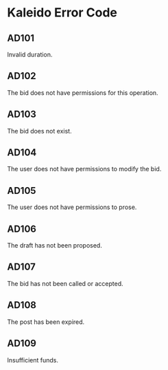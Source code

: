 # Kaleido Error Code

## AD101

Invalid duration.

## AD102

The bid does not have permissions for this operation.

## AD103

The bid does not exist.

## AD104

The user does not have permissions to modify the bid.

## AD105

The user does not have permissions to prose.

## AD106

The draft has not been proposed.

## AD107

The bid has not been called or accepted.

## AD108

The post has been expired.

## AD109

Insufficient funds.
